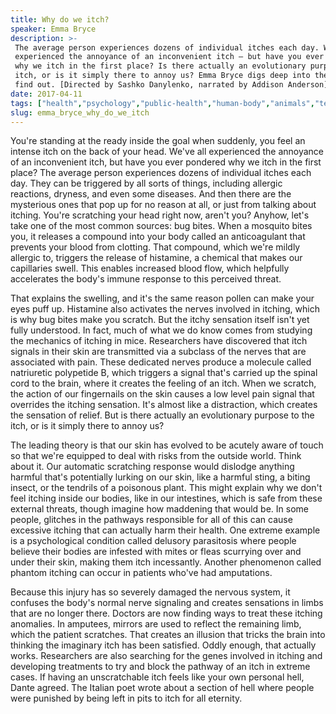 ```yaml
---
title: Why do we itch?
speaker: Emma Bryce
description: >-
 The average person experiences dozens of individual itches each day. We've all
 experienced the annoyance of an inconvenient itch — but have you ever pondered
 why we itch in the first place? Is there actually an evolutionary purpose to the
 itch, or is it simply there to annoy us? Emma Bryce digs deep into the skin to
 find out. [Directed by Sashko Danylenko, narrated by Addison Anderson].
date: 2017-04-11
tags: ["health","psychology","public-health","human-body","animals","teded","animation","health-care","healthcare","biology","physiology","science","evolution"]
slug: emma_bryce_why_do_we_itch
---
```


You're standing at the ready inside the goal when suddenly, you feel an intense itch on
the back of your head. We've all experienced the annoyance of an inconvenient itch, but
have you ever pondered why we itch in the first place? The average person experiences
dozens of individual itches each day. They can be triggered by all sorts of things,
including allergic reactions, dryness, and even some diseases. And then there are the
mysterious ones that pop up for no reason at all, or just from talking about itching.
You're scratching your head right now, aren't you? Anyhow, let's take one of the most
common sources: bug bites. When a mosquito bites you, it releases a compound into your
body called an anticoagulant that prevents your blood from clotting. That compound, which
we're mildly allergic to, triggers the release of histamine, a chemical that makes our
capillaries swell. This enables increased blood flow, which helpfully accelerates the
body's immune response to this perceived threat.

That explains the swelling, and it's the same reason pollen can make your eyes puff up.
Histamine also activates the nerves involved in itching, which is why bug bites make you
scratch. But the itchy sensation itself isn't yet fully understood. In fact, much of what
we do know comes from studying the mechanics of itching in mice. Researchers have
discovered that itch signals in their skin are transmitted via a subclass of the nerves
that are associated with pain. These dedicated nerves produce a molecule called
natriuretic polypetide B, which triggers a signal that's carried up the spinal cord to the
brain, where it creates the feeling of an itch. When we scratch, the action of our
fingernails on the skin causes a low level pain signal that overrides the itching
sensation. It's almost like a distraction, which creates the sensation of relief. But is
there actually an evolutionary purpose to the itch, or is it simply there to annoy
us?

The leading theory is that our skin has evolved to be acutely aware of touch so that we're
equipped to deal with risks from the outside world. Think about it. Our automatic
scratching response would dislodge anything harmful that's potentially lurking on our
skin, like a harmful sting, a biting insect, or the tendrils of a poisonous plant. This
might explain why we don't feel itching inside our bodies, like in our intestines, which
is safe from these external threats, though imagine how maddening that would be. In some
people, glitches in the pathways responsible for all of this can cause excessive itching
that can actually harm their health. One extreme example is a psychological condition
called delusory parasitosis where people believe their bodies are infested with mites or
fleas scurrying over and under their skin, making them itch incessantly. Another
phenomenon called phantom itching can occur in patients who've had amputations.

Because this injury has so severely damaged the nervous system, it confuses the body's
normal nerve signaling and creates sensations in limbs that are no longer there. Doctors
are now finding ways to treat these itching anomalies. In amputees, mirrors are used to
reflect the remaining limb, which the patient scratches. That creates an illusion that
tricks the brain into thinking the imaginary itch has been satisfied. Oddly enough, that
actually works. Researchers are also searching for the genes involved in itching and
developing treatments to try and block the pathway of an itch in extreme cases. If having
an unscratchable itch feels like your own personal hell, Dante agreed. The Italian poet
wrote about a section of hell where people were punished by being left in pits to itch for
all eternity.

<!--
ad_duration=0
event="TED-Ed"
external_start_time=0
intro_duration=0
is_subtitle_required="False"
is_talk_featured="False"
language="en"
language_swap="False"
native_language="en"
number_of_related_talks=6
number_of_speakers=1
number_of_subtitled_videos=0
number_of_tags=13
number_of_talk_download_languages=25
number_of_talk_more_resources=0
number_of_talk_recommendations=0
number_of_talks_take_actions=0
post_ad_duration=0
published_timestamp="2019-03-01 16:45:21"
recording_date="2017-04-11"
speaker_is_published=0
speaker_name="Emma Bryce"
talk_name="Why do we itch?"
talks_tags=["health","psychology","public-health","human-body","animals","teded","animation","health-care","healthcare","biology","physiology","science","evolution"]
url_photo_talk="https://s3.amazonaws.com/talkstar-photos/uploads/401f324f-85b7-4589-8d18-ab10e8742a2f/224_itch.jpg"
url_webpage="https://www.ted.com/talks/emma_bryce_why_do_we_itch"
video_type_name="TED-Ed Original"
-->